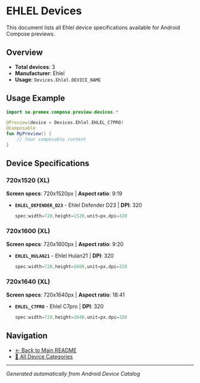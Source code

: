 # EHLEL Devices

This document lists all Ehlel device specifications available for Android Compose previews.

## Overview

- **Total devices**: 3
- **Manufacturer**: Ehlel
- **Usage**: `Devices.Ehlel.DEVICE_NAME`

## Usage Example

```kotlin
import se.premex.compose.preview.devices.*

@Preview(device = Devices.Ehlel.EHLEL_C7PRO)
@Composable
fun MyPreview() {
    // Your composable content
}
```

## Device Specifications

### 720x1520 (XL)

**Screen specs**: 720x1520px | **Aspect ratio**: 9:19

- **`EHLEL_DEFENDER_D23`** - Ehlel Defender D23 | **DPI**: 320
  ```kotlin
  spec:width=720,height=1520,unit=px,dpi=320
  ```

### 720x1600 (XL)

**Screen specs**: 720x1600px | **Aspect ratio**: 9:20

- **`EHLEL_HULAN21`** - Ehlel Hulan21 | **DPI**: 320
  ```kotlin
  spec:width=720,height=1600,unit=px,dpi=320
  ```

### 720x1640 (XL)

**Screen specs**: 720x1640px | **Aspect ratio**: 18:41

- **`EHLEL_C7PRO`** - Ehlel C7pro | **DPI**: 320
  ```kotlin
  spec:width=720,height=1640,unit=px,dpi=320
  ```

## Navigation

- [← Back to Main README](../../README.md)
- [📱 All Device Categories](../README.md)

---
*Generated automatically from Android Device Catalog*
